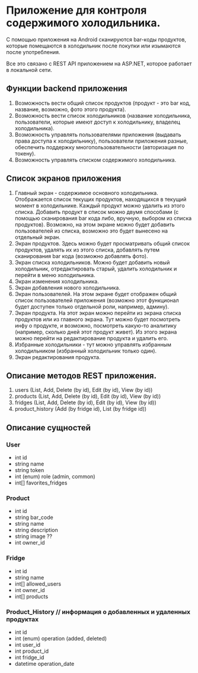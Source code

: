 # Приложение для контроля содержимого холодильника.
С помощью приложения на Android сканируются bar-коды продуктов, которые помещаются в холодильник после покупки или изымаются после употребления.

Все это связано с REST API приложением на ASP.NET, которое работает в локальной сети. 

## Функции backend приложения
1. Возможность вести общий список продуктов (продукт - это bar код, название, возможно, фото этого продукта).
2. Возможность вести список холодильников (название холодильника, пользователи, которые имеют доступ к холодильнику, владелец холодильника).
3. Возможность управлять пользователями приложения (выдавать права доступа к холодильнику), пользователи приложения разные, обеспечить поддержку многопользовательности (авторизация по токену).
4. Возможность управлять списком содержимого холодильника.


## Список экранов приложения
1. Главный экран - содержимое основного холодильника. Отображается список текущих продуктов, находящихся в текущий момент в холодильнике. Каждый продукт можно удалить из этого списка. Добавить продукт в список можно двумя способами (с помощью сканирования bar кода либо, вручную, выбором из списка продуктов). Возможно, на этом экране можно будет добавить пользователей из списка, возможно это будет вынесено на отдельный экран.
2. Экран продуктов. Здесь можно будет просматривать общий список продуктов, удалять их из этого списка, добавлять путем сканирования bar кода (возможно добавлять фото).
3. Экран списка холодильников. Можно будет добавить новый холодильник, отредактировать старый, удалить холодильник и перейти в меню холодильника.
4. Экран изменения холодильника.
5. Экран добавления нового холодильника.
6. Экран пользователей. На этом экране будет отображен общий список пользователей приложения (возможно этот функционал будет доступен только отдельной роли, например, админу).
7. Экран продукта. На этот экран можно перейти из экрана списка продуктов или из главного экрана. Тут можно будет посмотреть инфу о продукте, и возможно, посмотреть какую-то аналитику (например, сколько дней этот продукт живет). Из этого экрана можно перейти на редактирование продукта и удалить его.
8. Избранные холодильники - тут можно управлять избранным холодильником (избранный холодильник только один).
9. Экран редактирования продукта.

## Описание методов REST приложения.
1. users (List, Add, Delete (by id), Edit (by id), View (by id))
2. products (List, Add, Delete (by id), Edit (by id), View (by id))
3. fridges (List, Add, Delete (by id), Edit (by id), View (by id))
4. product_history (Add (by fridge id), List (by fridge id))

## Описание сущностей

### User
 - int id
 - string name
 - string token
 - int (enum) role (admin, common)
 - int[] favorites_fridges


### Product
 - int id
 - string bar_code
 - string name
 - string description
 - string image ??
 - int owner_id

### Fridge
 - int id
 - string name
 - int[] allowed_users
 - int owner_id
 - int[] products

 ### Product_History // информация о добавленных и удаленных продуктах
  - int id
  - int (enum) operation (added, deleted)
  - int user_id
  - int product_id
  - int fridge_id
  - datetime operation_date
